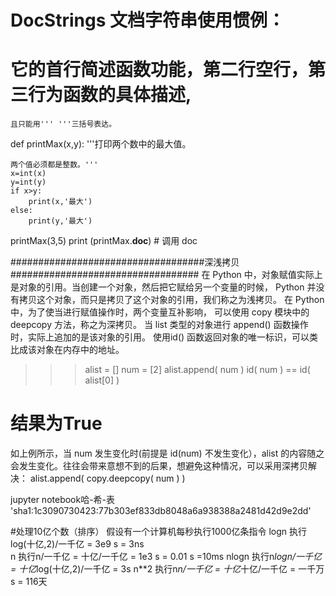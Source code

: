 # DocStrings 文档字符串使用惯例：
# 它的首行简述函数功能，第二行空行，第三行为函数的具体描述,
    且只能用''' '''三括号表达。
def printMax(x,y):
    '''打印两个数中的最大值。
    
    两个值必须都是整数。'''
    x=int(x)
    y=int(y)
    if x>y:
        print(x,'最大')
    else:
        print(y,'最大')
        
printMax(3,5)
print (printMax.__doc__) # 调用 doc

###################################深浅拷贝##################################
在 Python 中，对象赋值实际上是对象的引用。当创建一个对象，然后把它赋给另一个变量的时候，
    Python 并没有拷贝这个对象，而只是拷贝了这个对象的引用，我们称之为浅拷贝。
在 Python 中，为了使当进行赋值操作时，两个变量互补影响，
    可以使用 copy 模块中的 deepcopy 方法，称之为深拷贝。
当 list 类型的对象进行 append() 函数操作时，实际上追加的是该对象的引用。
    使用id() 函数返回对象的唯一标识，可以类比成该对象在内存中的地址。
>>>alist = []
>>> num = [2]
>>> alist.append( num )
>>> id( num ) == id( alist[0] )
# 结果为True
如上例所示，当 num 发生变化时(前提是 id(num) 不发生变化），alist 的内容随之会发生变化。往往会带来意想不到的后果，想避免这种情况，可以采用深拷贝解决：
alist.append( copy.deepcopy( num ) )

jupyter notebook哈-希-表   'sha1:1c3090730423:77b303ef833db8048a6a938388a2481d42d9e2dd'
    
#处理10亿个数（排序）
    假设有一个计算机每秒执行1000亿条指令
    logn    执行log(十亿,2)/一千亿                         = 3e9 s = 3ns   
    n       执行n/一千亿 = 十亿/一千亿                     = 1e3 s = 0.01 s =10ms
    nlogn   执行n*logn/一千亿 = 十亿*log(十亿,2)/一千亿    = 3s
    n**2    执行n*n/一千亿 = 十亿*十亿/一千亿              = 一千万 s = 116天
    
